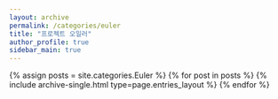 ```yaml
---
layout: archive
permalink: /categories/euler
title: "프로젝트 오일러"
author_profile: true
sidebar_main: true
---
```

{% assign posts = site.categories.Euler %}
{% for post in posts %} {% include archive-single.html type=page.entries_layout %} {% endfor %}